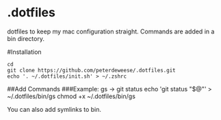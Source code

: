 .dotfiles
=========

dotfiles to keep my mac configuration straight. Commands are added in a bin directory.

#Installation

    cd
    git clone https://github.com/peterdeweese/.dotfiles.git
    echo '. ~/.dotfiles/init.sh' > ~/.zshrc

##Add Commands
###Example: gs -> git status
    echo 'git status "$@"' > ~/.dotfiles/bin/gs
    chmod +x ~/.dotfiles/bin/gs

You can also add symlinks to bin.
